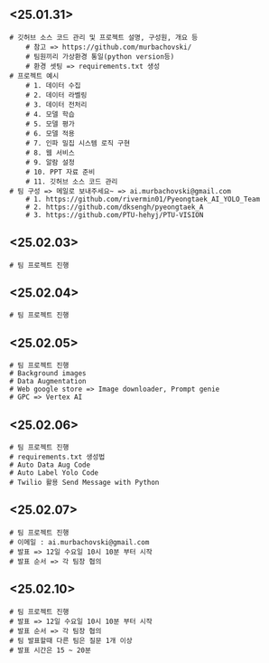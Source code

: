 ## <25.01.31>
    # 깃허브 소스 코드 관리 및 프로젝트 설명, 구성원, 개요 등
        # 참고 => https://github.com/murbachovski/
        # 팀원끼리 가상환경 통일(python version등)
        # 환경 셋팅 => requirements.txt 생성
    # 프로젝트 예시
        # 1. 데이터 수집
        # 2. 데이터 라벨링
        # 3. 데이터 전처리
        # 4. 모델 학습
        # 5. 모델 평가
        # 6. 모델 적용
        # 7. 인파 밀집 시스템 로직 구현
        # 8. 웹 서비스
        # 9. 알람 설정
        # 10. PPT 자료 준비
        # 11. 깃허브 소스 코드 관리
    # 팀 구성 => 메일로 보내주세요~ => ai.murbachovski@gmail.com
        # 1. https://github.com/rivermin01/Pyeongtaek_AI_YOLO_Team
        # 2. https://github.com/dksengh/pyeongtaek_A
        # 3. https://github.com/PTU-hehyj/PTU-VISION

## <25.02.03>
    # 팀 프로젝트 진행

## <25.02.04>
    # 팀 프로젝트 진행

## <25.02.05>
    # 팀 프로젝트 진행
    # Background images
    # Data Augmentation
    # Web google store => Image downloader, Prompt genie
    # GPC => Vertex AI

## <25.02.06>
    # 팀 프로젝트 진행
    # requirements.txt 생성법
    # Auto Data Aug Code
    # Auto Label Yolo Code
    # Twilio 활용 Send Message with Python

## <25.02.07>
    # 팀 프로젝트 진행
    # 이메일 : ai.murbachovski@gmail.com
    # 발표 => 12일 수요일 10시 10분 부터 시작
    # 발표 순서 => 각 팀장 협의

## <25.02.10>
    # 팀 프로젝트 진행
    # 발표 => 12일 수요일 10시 10분 부터 시작
    # 발표 순서 => 각 팀장 협의
    # 팀 발표할때 다른 팀은 질문 1개 이상
    # 발표 시간은 15 ~ 20분
